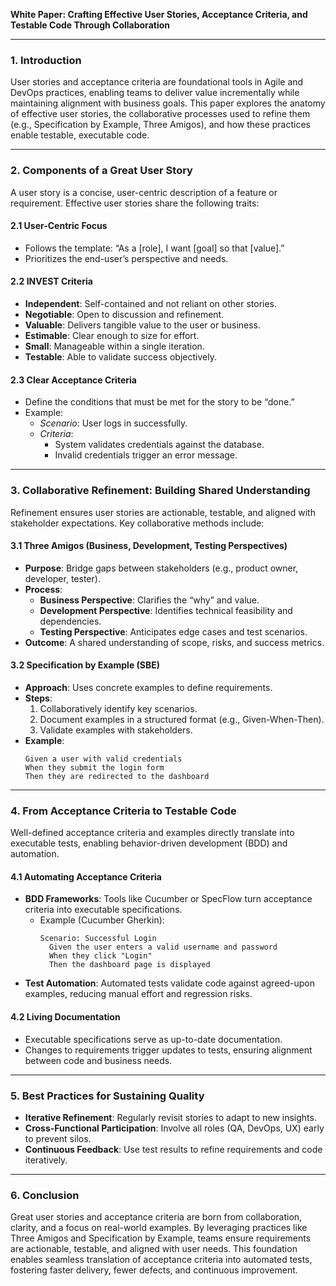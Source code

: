 **White Paper: Crafting Effective User Stories, Acceptance Criteria, and Testable Code Through Collaboration**  

---

### **1. Introduction**  
User stories and acceptance criteria are foundational tools in Agile and DevOps practices, enabling teams to deliver value incrementally while maintaining alignment with business goals. This paper explores the anatomy of effective user stories, the collaborative processes used to refine them (e.g., Specification by Example, Three Amigos), and how these practices enable testable, executable code.  

---

### **2. Components of a Great User Story**  
A user story is a concise, user-centric description of a feature or requirement. Effective user stories share the following traits:  

#### **2.1 User-Centric Focus**  
- Follows the template: “As a [role], I want [goal] so that [value].”  
- Prioritizes the end-user’s perspective and needs.  

#### **2.2 INVEST Criteria**  
- **Independent**: Self-contained and not reliant on other stories.  
- **Negotiable**: Open to discussion and refinement.  
- **Valuable**: Delivers tangible value to the user or business.  
- **Estimable**: Clear enough to size for effort.  
- **Small**: Manageable within a single iteration.  
- **Testable**: Able to validate success objectively.  

#### **2.3 Clear Acceptance Criteria**  
- Define the conditions that must be met for the story to be “done.”  
- Example:  
  - *Scenario*: User logs in successfully.  
  - *Criteria*:  
    - System validates credentials against the database.  
    - Invalid credentials trigger an error message.  

---

### **3. Collaborative Refinement: Building Shared Understanding**  
Refinement ensures user stories are actionable, testable, and aligned with stakeholder expectations. Key collaborative methods include:  

#### **3.1 Three Amigos (Business, Development, Testing Perspectives)**  
- **Purpose**: Bridge gaps between stakeholders (e.g., product owner, developer, tester).  
- **Process**:  
  - **Business Perspective**: Clarifies the “why” and value.  
  - **Development Perspective**: Identifies technical feasibility and dependencies.  
  - **Testing Perspective**: Anticipates edge cases and test scenarios.  
- **Outcome**: A shared understanding of scope, risks, and success metrics.  

#### **3.2 Specification by Example (SBE)**  
- **Approach**: Uses concrete examples to define requirements.  
- **Steps**:  
  1. Collaboratively identify key scenarios.  
  2. Document examples in a structured format (e.g., Given-When-Then).  
  3. Validate examples with stakeholders.  
- **Example**:  
  ```  
  Given a user with valid credentials  
  When they submit the login form  
  Then they are redirected to the dashboard  
  ```  

---

### **4. From Acceptance Criteria to Testable Code**  
Well-defined acceptance criteria and examples directly translate into executable tests, enabling behavior-driven development (BDD) and automation.  

#### **4.1 Automating Acceptance Criteria**  
- **BDD Frameworks**: Tools like Cucumber or SpecFlow turn acceptance criteria into executable specifications.  
  - Example (Cucumber Gherkin):  
    ```  
    Scenario: Successful Login  
      Given the user enters a valid username and password  
      When they click "Login"  
      Then the dashboard page is displayed  
    ```  
- **Test Automation**: Automated tests validate code against agreed-upon examples, reducing manual effort and regression risks.  

#### **4.2 Living Documentation**  
- Executable specifications serve as up-to-date documentation.  
- Changes to requirements trigger updates to tests, ensuring alignment between code and business needs.  

---

### **5. Best Practices for Sustaining Quality**  
- **Iterative Refinement**: Regularly revisit stories to adapt to new insights.  
- **Cross-Functional Participation**: Involve all roles (QA, DevOps, UX) early to prevent silos.  
- **Continuous Feedback**: Use test results to refine requirements and code iteratively.  

---

### **6. Conclusion**  
Great user stories and acceptance criteria are born from collaboration, clarity, and a focus on real-world examples. By leveraging practices like Three Amigos and Specification by Example, teams ensure requirements are actionable, testable, and aligned with user needs. This foundation enables seamless translation of acceptance criteria into automated tests, fostering faster delivery, fewer defects, and continuous improvement.  
